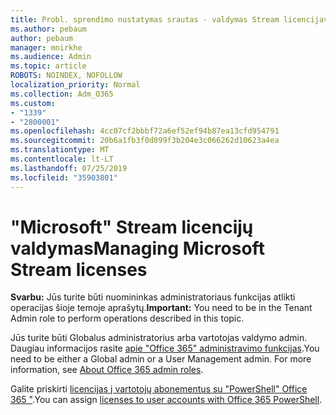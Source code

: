```yaml
---
title: Probl. sprendimo nustatymas srautas - valdymas Stream licencijavimo
ms.author: pebaum
author: pebaum
manager: mnirkhe
ms.audience: Admin
ms.topic: article
ROBOTS: NOINDEX, NOFOLLOW
localization_priority: Normal
ms.collection: Adm_O365
ms.custom:
- "1339"
- "2800001"
ms.openlocfilehash: 4cc07cf2bbbf72a6ef52ef94b87ea13cfd954791
ms.sourcegitcommit: 20b6a1fb3f0d899f3b204e3c066262d10623a4ea
ms.translationtype: MT
ms.contentlocale: lt-LT
ms.lasthandoff: 07/25/2019
ms.locfileid: "35903801"
---
```

# <a name="managing-microsoft-stream-licenses"></a><span data-ttu-id="80daf-102">"Microsoft" Stream licencijų valdymas</span><span class="sxs-lookup"><span data-stu-id="80daf-102">Managing Microsoft Stream licenses</span></span>

<span data-ttu-id="80daf-103">**Svarbu:** Jūs turite būti nuomininkas administratoriaus funkcijas atlikti operacijas šioje temoje aprašytų.</span><span class="sxs-lookup"><span data-stu-id="80daf-103">**Important:** You need to be in the Tenant Admin role to perform operations described in this topic.</span></span>

<span data-ttu-id="80daf-104">Jūs turite būti Globalus administratorius arba vartotojas valdymo admin. Daugiau informacijos rasite [apie "Office 365" administravimo funkcijas](https://support.office.com/article/About-Office-365-admin-roles-da585eea-f576-4f55-a1e0-87090b6aaa9d).</span><span class="sxs-lookup"><span data-stu-id="80daf-104">You need to be either a Global admin or a User Management admin. For more information, see [About Office 365 admin roles](https://support.office.com/article/About-Office-365-admin-roles-da585eea-f576-4f55-a1e0-87090b6aaa9d).</span></span>

<span data-ttu-id="80daf-105">Galite priskirti [licencijas į vartotojų abonementus su "PowerShell" Office 365 "](https://go.microsoft.com/fwlink/p/?linkid=850410).</span><span class="sxs-lookup"><span data-stu-id="80daf-105">You can assign [licenses to user accounts with Office 365 PowerShell](https://go.microsoft.com/fwlink/p/?linkid=850410).</span></span>
